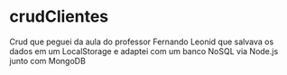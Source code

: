 # crudClientes
Crud que peguei da aula do professor Fernando Leonid que salvava os dados em um LocalStorage e adaptei com um banco NoSQL via Node.js junto com MongoDB
